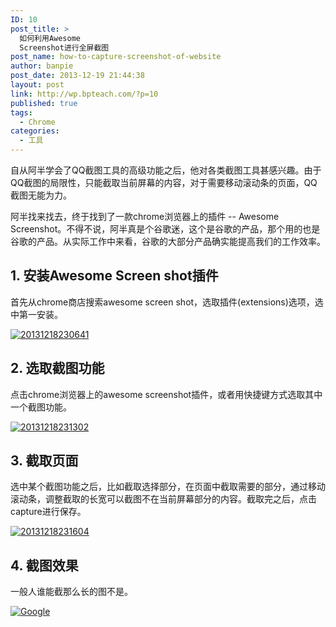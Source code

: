 ```yaml
---
ID: 10
post_title: >
  如何利用Awesome
  Screenshot进行全屏截图
post_name: how-to-capture-screenshot-of-website
author: banpie
post_date: 2013-12-19 21:44:38
layout: post
link: http://wp.bpteach.com/?p=10
published: true
tags:
  - Chrome
categories:
  - 工具
---
```

自从阿半学会了QQ截图工具的高级功能之后，他对各类截图工具甚感兴趣。由于QQ截图的局限性，只能截取当前屏幕的内容，对于需要移动滚动条的页面，QQ截图无能为力。

阿半找来找去，终于找到了一款chrome浏览器上的插件 -- Awesome Screenshot。不得不说，阿半真是个谷歌迷，这个是谷歌的产品，那个用的也是谷歌的产品。从实际工作中来看，谷歌的大部分产品确实能提高我们的工作效率。

## 1. 安装Awesome Screen shot插件

首先从chrome商店搜索awesome screen shot，选取插件(extensions)选项，选中第一安装。

[![20131218230641](http://7arnhx.com1.z0.glb.clouddn.com/wp-content/uploads/2013/12/20131218230641.jpg)](http://7arnhx.com1.z0.glb.clouddn.com/wp-content/uploads/2013/12/20131218230641.jpg)

## 2. 选取截图功能

点击chrome浏览器上的awesome screenshot插件，或者用快捷键方式选取其中一个截图功能。

[![20131218231302](http://7arnhx.com1.z0.glb.clouddn.com/wp-content/uploads/2013/12/20131218231302.jpg)](http://7arnhx.com1.z0.glb.clouddn.com/wp-content/uploads/2013/12/20131218231302.jpg)

## 3. 截取页面

选中某个截图功能之后，比如截取选择部分，在页面中截取需要的部分，通过移动滚动条，调整截取的长宽可以截图不在当前屏幕部分的内容。截取完之后，点击capture进行保存。

[![20131218231604](http://7arnhx.com1.z0.glb.clouddn.com/wp-content/uploads/2013/12/20131218231604.jpg)](http://7arnhx.com1.z0.glb.clouddn.com/wp-content/uploads/2013/12/20131218231604.jpg)

## 4. 截图效果

一般人谁能截那么长的图不是。

[![Google](http://7arnhx.com1.z0.glb.clouddn.com/wp-content/uploads/2013/12/Google.png)](http://7arnhx.com1.z0.glb.clouddn.com/wp-content/uploads/2013/12/Google.png)